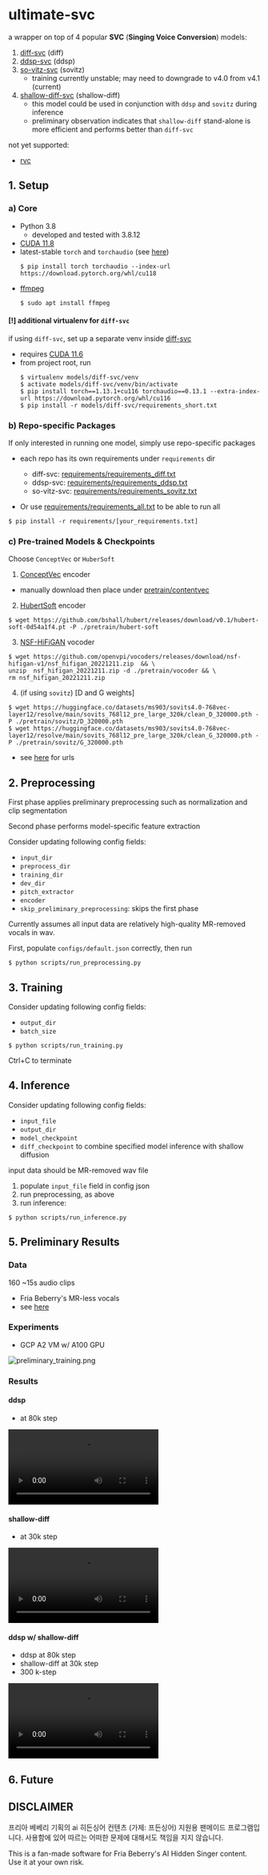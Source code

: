 # ultimate-svc
a wrapper on top of 4 popular **SVC** (**Singing Voice Conversion**) models:
1. [diff-svc](https://github.com/prophesier/diff-svc) (diff)
2. [ddsp-svc](https://github.com/yxlllc/DDSP-SVC) (ddsp)
3. [so-vitz-svc](https://github.com/svc-develop-team/so-vits-svc) (sovitz)
   * training currently unstable; may need to downgrade to v4.0 from v4.1 (current)
4. [shallow-diff-svc](https://github.com/CNChTu/Diffusion-SVC) (shallow-diff)
   * this model could be used in conjunction with `ddsp` and `sovitz` during inference
   * preliminary observation indicates that `shallow-diff` stand-alone is more efficient and performs better than `diff-svc`

not yet supported:
* [rvc](https://github.com/RVC-Project/Retrieval-based-Voice-Conversion-WebUI)

## 1. Setup

### a) Core
* Python 3.8 
  * developed and tested with 3.8.12
* [CUDA 11.8](https://developer.nvidia.com/cuda-11-8-0-download-archive)
* latest-stable `torch` and `torchaudio` (see [here](https://pytorch.org/get-started/locally/))
    ```console
    $ pip install torch torchaudio --index-url https://download.pytorch.org/whl/cu118
    ```
* [ffmpeg](https://www.gyan.dev/ffmpeg/builds/)
    ```console
    $ sudo apt install ffmpeg
    ```
  
#### [!] additional virtualenv for `diff-svc`
if using `diff-svc`, set up a separate venv inside [diff-svc](./models/diff-svc)
* requires [CUDA 11.6](https://developer.nvidia.com/cuda-11-6-2-download-archive)
* from project root, run
  ```console
  $ virtualenv models/diff-svc/venv
  $ activate models/diff-svc/venv/bin/activate
  $ pip install torch==1.13.1+cu116 torchaudio==0.13.1 --extra-index-url https://download.pytorch.org/whl/cu116
  $ pip install -r models/diff-svc/requirements_short.txt
  ```

### b) Repo-specific Packages
If only interested in running one model, simply use repo-specific packages
* each repo has its own requirements under `requirements` dir
  * diff-svc: [requirements/requirements_diff.txt](./requirements/requirements_diff.txt)
  * ddsp-svc: [requirements/requirements_ddsp.txt](./requirements/requirements_ddsp.txt)
  * so-vitz-svc: [requirements/requirements_sovitz.txt](./requirements/requirements_sovitz.txt)

* Or use [requirements/requirements_all.txt](./requirements/requirements_all.txt) to be able to run all

```console
$ pip install -r requirements/[your_requirements.txt]
```

### c) Pre-trained Models & Checkpoints

Choose `ConceptVec` or `HuberSoft`
1. [ConceptVec](https://ibm.ent.box.com/s/z1wgl1stco8ffooyatzdwsqn2psd9lrr) encoder
* manually download then place under [pretrain/contentvec](./pretrain/contentvec)

2. [HubertSoft](https://github.com/bshall/hubert/releases/download/v0.1/hubert-soft-0d54a1f4.pt) encoder
  ```console
  $ wget https://github.com/bshall/hubert/releases/download/v0.1/hubert-soft-0d54a1f4.pt -P ./pretrain/hubert-soft
  ```

3. [NSF-HiFiGAN](https://github.com/openvpi/vocoders/releases/download/nsf-hifigan-v1/nsf_hifigan_20221211.zip) vocoder
  ```console
  $ wget https://github.com/openvpi/vocoders/releases/download/nsf-hifigan-v1/nsf_hifigan_20221211.zip  && \
  unzip  nsf_hifigan_20221211.zip -d ./pretrain/vocoder && \
  rm nsf_hifigan_20221211.zip
  ```

4. (if using `sovitz`) [D and G weights]
  ```console
  $ wget https://huggingface.co/datasets/ms903/sovits4.0-768vec-layer12/resolve/main/sovits_768l12_pre_large_320k/clean_D_320000.pth -P ./pretrain/sovitz/D_320000.pth
  $ wget https://huggingface.co/datasets/ms903/sovits4.0-768vec-layer12/resolve/main/sovits_768l12_pre_large_320k/clean_G_320000.pth -P ./pretrain/sovitz/G_320000.pth
  ```
  * see [here](https://github.com/voicepaw/so-vits-svc-fork/blob/main/src/so_vits_svc_fork/preprocessing/config_templates/so-vits-svc-4.0v1.json) for urls

## 2. Preprocessing
First phase applies preliminary preprocessing such as normalization and clip segmentation

Second phase performs model-specific feature extraction

Consider updating following config fields:
* `input_dir`
* `preprocess_dir`
* `training_dir`
* `dev_dir`
* `pitch_extractor`
* `encoder`
* `skip_preliminary_preprocessing`: skips the first phase

Currently assumes all input data are relatively high-quality MR-removed vocals in wav. 

First, populate `configs/default.json` correctly, then run
```console
$ python scripts/run_preprocessing.py
```

## 3. Training

Consider updating following config fields:
* `output_dir`
* `batch_size`

```console
$ python scripts/run_training.py
```
Ctrl+C to terminate

## 4. Inference

Consider updating following config fields:
* `input_file`
* `output_dir`
* `model_checkpoint`
* `diff_checkpoint` to combine specified model inference with shallow diffusion

input data should be MR-removed wav file
1. populate `input_file` field in config json
2. run preprocessing, as above
3. run inference:
```console
$ python scripts/run_inference.py 
```

## 5. Preliminary Results

### Data
160 ~15s audio clips
* Fria Beberry's MR-less vocals
* see [here](https://github.com/karljeon44/BEBERRY_DATA)

### Experiments
* GCP A2 VM w/ A100 GPU

![preliminary_training.png](assets/preliminary_training.png)

### Results

#### ddsp
* at 80k step

![ddsp](assets/yrh_verse_1_ddsp_80000.mp4)


#### shallow-diff
* at 30k step

![shallow-diff](assets/yrh_verse_1_shallow-diff_30000.mp4)


#### ddsp w/ shallow-diff
* ddsp at 80k step
* shallow-diff at 30k step
* 300 k-step

![ddsp-shallow-diff](assets/yrh_verse_1_ddsp_80000_shallow-diff_30000.mp4)

  

## 6. Future


## DISCLAIMER
프리아 베베리 기획의 ai 히든싱어 컨텐츠 (가제: 프든싱어) 지원용 팬메이드 프로그램입니다. 사용함에 있어 따르는 어떠한 문제에 대해서도 책임을 지지 않습니다.

This is a fan-made software for Fria Beberry's AI Hidden Singer content. Use it at your own risk.
